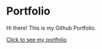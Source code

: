 # Portfolio

Hi there! This is my Github Portfolio.

[Click to see my portfolio](https://maartjevdw.github.io/portfolio/)
